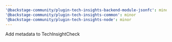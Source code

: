 ```yaml
---
'@backstage-community/plugin-tech-insights-backend-module-jsonfc': minor
'@backstage-community/plugin-tech-insights-common': minor
'@backstage-community/plugin-tech-insights-node': minor
---
```


Add metadata to TechInsightCheck
